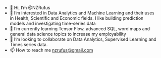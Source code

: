- 👋 Hi, I’m @NZRufus
- 👀 I’m interested in Data Analytics and Machine Learning and their uses in Health, Scientific and Economic fields. I like building prediction models and investigating time-series data
- 🌱 I’m currently learning Tensor Flow, advanced SQL, word maps and general data science topics to increase my employability
- 💞️ I’m looking to collaborate on Data Analytics, Supervised Learning and Times series data.
- 📫 How to reach me nzrufus@gmail.com

<!---
NZRufus/NZRufus is a ✨ special ✨ repository because its `README.md` (this file) appears on your GitHub profile.
You can click the Preview link to take a look at your changes.
--->
